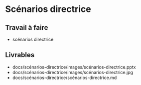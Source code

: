# Scénarios directrice

## Travail à faire 

- scénarios directrice

## Livrables

- docs/scénarios-directrice/images/scénarios-directrice.pptx
- docs/scénarios-directrice/images/scénarios-directrice.jpg
- docs/scénarios-directrice/scénarios-directrice.md